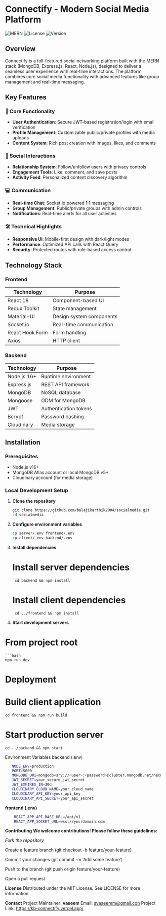 # Connectify - Modern Social Media Platform

![MERN](https://img.shields.io/badge/Stack-MERN-00b4d8)
![License](https://img.shields.io/badge/License-MIT-success)
![Version](https://img.shields.io/badge/Version-1.0.0-blue)

## Overview

Connectify is a full-featured social networking platform built with the MERN stack (MongoDB, Express.js, React, Node.js), designed to deliver a seamless user experience with real-time interactions. The platform combines core social media functionality with advanced features like group management and real-time messaging.

## Key Features

### 🚀 Core Functionality
- **User Authentication**: Secure JWT-based registration/login with email verification
- **Profile Management**: Customizable public/private profiles with media uploads
- **Content System**: Rich post creation with images, likes, and comments

### 💬 Social Interactions
- **Relationship System**: Follow/unfollow users with privacy controls
- **Engagement Tools**: Like, comment, and save posts
- **Activity Feed**: Personalized content discovery algorithm

### 💻 Communication
- **Real-time Chat**: Socket.io powered 1:1 messaging
- **Group Management**: Public/private groups with admin controls
- **Notifications**: Real-time alerts for all user activities

### 🛠️ Technical Highlights
- **Responsive UI**: Mobile-first design with dark/light modes
- **Performance**: Optimized API calls with React Query
- **Security**: Protected routes with role-based access control

## Technology Stack

### Frontend
| Technology | Purpose |
|------------|---------|
| React 18 | Component-based UI |
| Redux Toolkit | State management |
| Material-UI | Design system components |
| Socket.io | Real-time communication |
| React Hook Form | Form handling |
| Axios | HTTP client |

### Backend
| Technology | Purpose |
|------------|---------|
| Node.js 16+ | Runtime environment |
| Express.js | REST API framework |
| MongoDB | NoSQL database |
| Mongoose | ODM for MongoDB |
| JWT | Authentication tokens |
| Bcrypt | Password hashing |
| Cloudinary | Media storage |


## Installation

### Prerequisites
- Node.js v16+
- MongoDB Atlas account or local MongoDB v5+
- Cloudinary account (for media storage)

### Local Development Setup

1. **Clone the repository**
   ```bash
   git clone https://github.com/balajikarthik2004/socialmedia.git
   cd socialmedia

2. **Configure environment variables**
    ```bash
    cp server/.env frontend/.env
    cp client/.env backend/.env

3. **Install dependencies**

    # Install server dependencies
        cd backend && npm install

    # Install client dependencies
        cd ../frontend && npm install

4. **Start development servers**
# From project root
    ```bash
    npm run dev
  
# Deployment

# Build client application
    cd frontend && npm run build

# Start production server
    cd ../backend && npm start

Environment Variables
backend (.env)
 ```bash
    NODE_ENV=production
    PORT=5000
    MONGODB_URI=mongodb+srv://<user>:<password>@cluster.mongodb.net/nexusconnect
    JWT_SECRET=your_secure_jwt_secret
    JWT_EXPIRES_IN=30d
    CLOUDINARY_CLOUD_NAME=your_cloud_name
    CLOUDINARY_API_KEY=your_api_key
    CLOUDINARY_API_SECRET=your_api_secret
```

**frontend (.env)**
```bash
    REACT_APP_API_BASE_URL=/api/v1
    REACT_APP_SOCKET_URL=wss://yourdomain.com
```

**Contributing**
**We welcome contributions! Please follow these guidelines:**

*Fork the repository*

Create a feature branch (git checkout -b feature/your-feature)

Commit your changes (git commit -m 'Add some feature')

Push to the branch (git push origin feature/your-feature)

Open a pull request

**License**
Distributed under the MIT License. See LICENSE for more information.

**Contact**
Project Maintainer: **vaseem**
Email: svaseemm@gmail.con
Project Link: https://kb-connectify.vercel.app/
